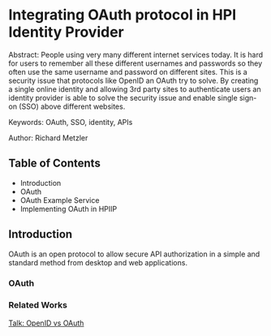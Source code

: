 Integrating OAuth protocol in HPI Identity Provider
===================================================

Abstract: People using very many different internet services today. It is hard for users to remember all these different usernames and passwords so they often use the same username and password on different sites. This is a security issue that protocols like OpenID an OAuth try to solve. By creating a single online identity and allowing 3rd party sites to authenticate users an identity provider is able to solve the security issue and enable single sign-on (SSO) above different websites.

Keywords: OAuth, SSO, identity, APIs

Author: Richard Metzler


Table of Contents
-----------------
- Introduction
- OAuth
- OAuth Example Service
- Implementing OAuth in HPIIP



Introduction
------------

OAuth is an open protocol to allow secure API authorization in a simple and standard method from desktop and web applications.

### OAuth 
### Related Works 

[Talk: OpenID vs OAuth](http://www.slideshare.net/rmetzler/identity-on-the-web-openid-vs-oauth)





